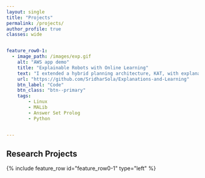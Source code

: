 ```yaml
---
layout: single
title: "Projects"
permalink: /projects/
author_profile: true
classes: wide


feature_row0-1:
  - image_path: /images/exp.gif
    alt: "AWS app demo"
    title: "Explainable Robots with Online Learning"
    text: "I extended a hybrid planning architecture, KAT, with explanation and online learning capabilities. The robot could answer human queries by tracing its beliefs and 'mental simulations' of counterfactual scenarios. By a combination of relational RL and decision tree induction, the robot could interactively learn unknown domain and task knowledge. I then demonstrated that online learning improved the robot's plans through improved explanations. I also discussed a philosophical grounding of 'explanation' in my thesis."
    url: "https://github.com/SridharSola/Explanations-and-Learning"
    btn_label: "Code"
    btn_class: "btn--primary"
    tags:
        - Linux
        - MALib
        - Answer Set Prolog
        - Python


---
```


## Research Projects

{% include feature_row id="feature_row0-1" type="left" %}
<a name="Gifify AWS app"></a>
